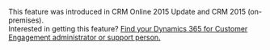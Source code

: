 This feature was introduced in CRM Online 2015 Update and CRM 2015 (on-premises).   
 Interested in getting this feature? [Find your Dynamics 365 for Customer Engagement administrator or support person.](../basics/find-administrator-support.md)